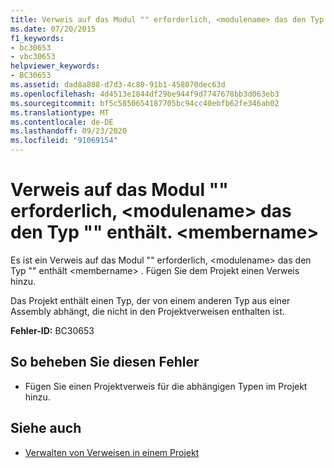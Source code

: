 ```yaml
---
title: Verweis auf das Modul "" erforderlich, <modulename> das den Typ "" enthält. <membername>
ms.date: 07/20/2015
f1_keywords:
- bc30653
- vbc30653
helpviewer_keywords:
- BC30653
ms.assetid: dad8a808-d7d3-4c80-91b1-458070dec63d
ms.openlocfilehash: 4d4513e1844df29be944f9d7747678bb3d063eb3
ms.sourcegitcommit: bf5c5850654187705bc94cc40ebfb62fe346ab02
ms.translationtype: MT
ms.contentlocale: de-DE
ms.lasthandoff: 09/23/2020
ms.locfileid: "91069154"
---
```

# <a name="reference-required-to-module-modulename-containing-the-type-membername"></a>Verweis auf das Modul "" erforderlich, \<modulename> das den Typ "" enthält. \<membername>

Es ist ein Verweis auf das Modul "" erforderlich, \<modulename> das den Typ "" enthält \<membername> . Fügen Sie dem Projekt einen Verweis hinzu.  
  
 Das Projekt enthält einen Typ, der von einem anderen Typ aus einer Assembly abhängt, die nicht in den Projektverweisen enthalten ist.  
  
 **Fehler-ID:** BC30653  
  
## <a name="to-correct-this-error"></a>So beheben Sie diesen Fehler  
  
- Fügen Sie einen Projektverweis für die abhängigen Typen im Projekt hinzu.  
  
## <a name="see-also"></a>Siehe auch

- [Verwalten von Verweisen in einem Projekt](/visualstudio/ide/managing-references-in-a-project)
